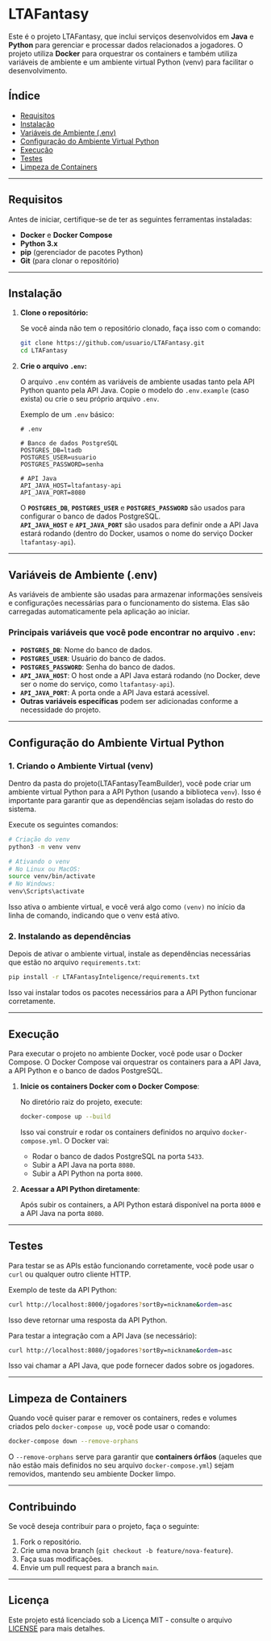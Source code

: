 # LTAFantasy

Este é o projeto LTAFantasy, que inclui serviços desenvolvidos em **Java** e **Python** para gerenciar e processar dados relacionados a jogadores. O projeto utiliza **Docker** para orquestrar os containers e também utiliza variáveis de ambiente e um ambiente virtual Python (venv) para facilitar o desenvolvimento.

## Índice

- [Requisitos](#requisitos)
- [Instalação](#instalação)
- [Variáveis de Ambiente (.env)](#variáveis-de-ambiente-env)
- [Configuração do Ambiente Virtual Python](#configuração-do-ambiente-virtual-python)
- [Execução](#execução)
- [Testes](#testes)
- [Limpeza de Containers](#limpeza-de-containers)

---

## Requisitos

Antes de iniciar, certifique-se de ter as seguintes ferramentas instaladas:

- **Docker** e **Docker Compose**
- **Python 3.x**
- **pip** (gerenciador de pacotes Python)
- **Git** (para clonar o repositório)

---

## Instalação

1. **Clone o repositório:**

   Se você ainda não tem o repositório clonado, faça isso com o comando:

   ```bash
   git clone https://github.com/usuario/LTAFantasy.git
   cd LTAFantasy
   ```

2. **Crie o arquivo `.env`:**

   O arquivo `.env` contém as variáveis de ambiente usadas tanto pela API Python quanto pela API Java. Copie o modelo do `.env.example` (caso exista) ou crie o seu próprio arquivo `.env`.

   Exemplo de um `.env` básico:

   ```env
   # .env

   # Banco de dados PostgreSQL
   POSTGRES_DB=ltadb
   POSTGRES_USER=usuario
   POSTGRES_PASSWORD=senha

   # API Java
   API_JAVA_HOST=ltafantasy-api
   API_JAVA_PORT=8080
   ```

   O **`POSTGRES_DB`**, **`POSTGRES_USER`** e **`POSTGRES_PASSWORD`** são usados para configurar o banco de dados PostgreSQL.  
   **`API_JAVA_HOST`** e **`API_JAVA_PORT`** são usados para definir onde a API Java estará rodando (dentro do Docker, usamos o nome do serviço Docker `ltafantasy-api`).

---

## Variáveis de Ambiente (.env)

As variáveis de ambiente são usadas para armazenar informações sensíveis e configurações necessárias para o funcionamento do sistema. Elas são carregadas automaticamente pela aplicação ao iniciar.

### Principais variáveis que você pode encontrar no arquivo `.env`:

- **`POSTGRES_DB`**: Nome do banco de dados.
- **`POSTGRES_USER`**: Usuário do banco de dados.
- **`POSTGRES_PASSWORD`**: Senha do banco de dados.
- **`API_JAVA_HOST`**: O host onde a API Java estará rodando (no Docker, deve ser o nome do serviço, como `ltafantasy-api`).
- **`API_JAVA_PORT`**: A porta onde a API Java estará acessível.
- **Outras variáveis específicas** podem ser adicionadas conforme a necessidade do projeto.

---

## Configuração do Ambiente Virtual Python

### 1. **Criando o Ambiente Virtual (venv)**

Dentro da pasta do projeto(LTAFantasyTeamBuilder), você pode criar um ambiente virtual Python para a API Python (usando a biblioteca `venv`). Isso é importante para garantir que as dependências sejam isoladas do resto do sistema.

Execute os seguintes comandos:

```bash
# Criação do venv
python3 -m venv venv

# Ativando o venv
# No Linux ou MacOS:
source venv/bin/activate
# No Windows:
venv\Scripts\activate
```

Isso ativa o ambiente virtual, e você verá algo como `(venv)` no início da linha de comando, indicando que o venv está ativo.

### 2. **Instalando as dependências**

Depois de ativar o ambiente virtual, instale as dependências necessárias que estão no arquivo `requirements.txt`:

```bash
pip install -r LTAFantasyInteligence/requirements.txt
```

Isso vai instalar todos os pacotes necessários para a API Python funcionar corretamente.

---

## Execução

Para executar o projeto no ambiente Docker, você pode usar o Docker Compose. O Docker Compose vai orquestrar os containers para a API Java, a API Python e o banco de dados PostgreSQL.

1. **Inicie os containers Docker com o Docker Compose**:

   No diretório raiz do projeto, execute:

   ```bash
   docker-compose up --build
   ```

   Isso vai construir e rodar os containers definidos no arquivo `docker-compose.yml`. O Docker vai:

   - Rodar o banco de dados PostgreSQL na porta `5433`.
   - Subir a API Java na porta `8080`.
   - Subir a API Python na porta `8000`.

2. **Acessar a API Python diretamente**:

   Após subir os containers, a API Python estará disponível na porta `8000` e a API Java na porta `8080`.

---

## Testes

Para testar se as APIs estão funcionando corretamente, você pode usar o `curl` ou qualquer outro cliente HTTP.

Exemplo de teste da API Python:

```bash
curl http://localhost:8000/jogadores?sortBy=nickname&ordem=asc
```

Isso deve retornar uma resposta da API Python.

Para testar a integração com a API Java (se necessário):

```bash
curl http://localhost:8080/jogadores?sortBy=nickname&ordem=asc
```

Isso vai chamar a API Java, que pode fornecer dados sobre os jogadores.

---

## Limpeza de Containers

Quando você quiser parar e remover os containers, redes e volumes criados pelo `docker-compose up`, você pode usar o comando:

```bash
docker-compose down --remove-orphans
```

O `--remove-orphans` serve para garantir que **containers órfãos** (aqueles que não estão mais definidos no seu arquivo `docker-compose.yml`) sejam removidos, mantendo seu ambiente Docker limpo.

---

## Contribuindo

Se você deseja contribuir para o projeto, faça o seguinte:

1. Fork o repositório.
2. Crie uma nova branch (`git checkout -b feature/nova-feature`).
3. Faça suas modificações.
4. Envie um pull request para a branch `main`.

---

## Licença

Este projeto está licenciado sob a Licença MIT - consulte o arquivo [LICENSE](LICENSE) para mais detalhes.
